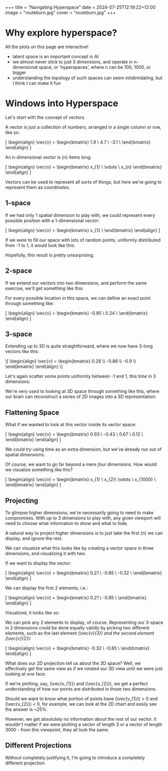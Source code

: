 +++
title = "Navigating Hyperspace"
date = 2024-07-25T12:19:22+12:00
image = "routeburn.jpg"
cover = "routeburn.jpg"
+++
<script src="./plotly-2.32.0.min.js?{{ .Now.Unix }}" charset="utf-8"></script>
<script src="math_lib.js?{{ .Now.Unix }}"></script>
<script src="charts.js?{{ .Now.Unix }}"></script>
<script src="vector_math.js?{{ .Now.Unix }}"></script>


# Why explore hyperspace?

All the plots on this page are interactive!

- latent space is an important concept in AI
- we almost never stick to just 3 dimensions, and operate in n-dimensional space,
  or 'hyperspaces', where n can be 100, 1000, or bigger
- understanding the topology of such spaces can seem intidimidating, 
 but I think I can make it fun


# Windows into Hyperspace

Let's start with the concept of vectors. 

A vector is just a collection of numbers,
arranged in a single column or row, like so:

\[
\begin{align}
    \vec{v} = \begin{bmatrix}
        1.9 \\
        4.7 \\
        -3.1 \\
    \end{bmatrix}
\end{align}
\]

An n-dimensional vector is \(n\) items long:

\[
\begin{align}
    \vec{v} = \begin{bmatrix}
        x_{1} \\
        \vdots \\
        x_{n}
    \end{bmatrix}
\end{align}
\]

Vectors can be used to represent all sorts of things, but here we're
going to represent them as *coordinates*.

## 1-space

If we had only 1 spatial dimension to play with, we could represent every 
possible position with a 1-dimensional vector:

\[
\begin{align}
    \vec{v} = \begin{bmatrix}
        x_{1} \\
    \end{bmatrix}
\end{align}
\]

If we were to fill our space with lots of random points, uniformly 
distributed from -1 to 1, it would look like this: 


<div id="1d_space_chart" class="plotly"></div>

<script>
const vec_space = rand(1000, 1);
get_2d_chart(vec_space, "1d_space_chart", 0, ["", "", ""]);
</script>


Hopefully, this result is pretty unsurprising. 


## 2-space
If we extend our vectors into two dimensions, and perform the same exercise, we'll get
something like this: 

<div id="2d_space_chart" class="plotly"></div>

<script>
const vec_space_2 = rand(1_000, 2);
get_2d_chart(vec_space_2, "2d_space_chart", 0, ["", "", ""]);
</script>

For every possible location in this space, we can
define an exact point through something like:

\[
\begin{align}
    \vec{v} = \begin{bmatrix}
        -0.85 \\
        0.24 \\
    \end{bmatrix}
\end{align}
\]

## 3-space
Extending up to 3D is quite straightforward, where we 
now have 3-long vectors like this:

<div id="3_vec">
\[
\begin{align}
    \vec{v} = \begin{bmatrix}
        0.26 \\
        -0.88 \\
        -0.9 \\
    \end{bmatrix}
\end{align}
\]
</div>

Let's again scatter some points uniformly between -1 and 1, 
this time in 3 dimensions:

<div id="3d_space_chart" style="width: 100%;"></div>

<script>
const vec_space_3 = rand(10_000, 3);
get_3d_chart(vec_space_3, "3d_space_chart", 0, ["", "", ""]);
latexize_vector(vec_space_3[0], "3_vec");
</script>

We're very used to looking at 3D space through something like this, where 
our brain can reconstruct a series of 2D images into a 3D representation:

## Flattening Space

What if we wanted to look at this vector
inside its vector space:

\[
\begin{align}
    \vec{v} = \begin{bmatrix}
        0.93 \\
        -0.43 \\
        0.67 \\
            0.12 \\
    \end{bmatrix}
\end{align}
\]

We could *try* using time as an extra dimension,
but we've already run out of spatial dimensions. 

Of course, we want to go far beyond a mere *four* dimensions. 
How would we visualize something like this?

\[
\begin{align}
    \vec{v} = \begin{bmatrix}
        x_{1} \\
        x_{2}\\
        \vdots \\
        x_{1000} \\
    \end{bmatrix}
\end{align}
\]

## Projecting 

To glimpse higher dimensions, we're
necessarily going to need to make compromises. 
With *up to* 3 dimensions to play with, any given 
viewport will need to choose what information to show and what to hide. 

A natural way to project higher dimensions is to just take
the first \(n\) we can display, and ignore the rest.

We can visualize what this looks like by creating a vector space
in three dimensions, and visualizing it with two. 

If we want to display the vector:

\[
\begin{align}
    \vec{v} = \begin{bmatrix}
        0.21 \\
        -0.85 \\
        -0.32 \\
    \end{bmatrix}
\end{align}
\]

We can display the first 2 elements, i.e.:

\[
\begin{align}
    \vec{v} = \begin{bmatrix}
        0.21 \\
        -0.85 \\
    \end{bmatrix}
\end{align}
\]

Visualized, it looks like so:

<div id="3d_into_2d" style="width: 100%;"></div>

<script>
get_2d_3d_chart(vec_space_3, "3d_into_2d");
</script>

We can pick any 2 elements to display, of course. 
Representing our 3-space in 2 dimensions could 
be done equally validly by picking two different
elements, such as the last element \(\vec{v}_{3}\)
and the second element \(\vec{v}_{2}\):

\[
\begin{align}
    \vec{v} = \begin{bmatrix}
        -0.32 \\
        -0.85 \\
    \end{bmatrix}
\end{align}
\]

What does our 2D projection tell us about the 3D space?
Well, we effectively get the same view as if we rotated 
our 3D view until we were just looking at one face. 

If we're plotting, say, \(\vec{v_{1}}\) and \(\vec{v_{2}}\),
we get a perfect understanding of how our points are
distributed in those two dimensions. 

Should we want to know
what portion of points have \(\vec{v_{1}}\) > 0
and \(\vec{v_{2}}\) < 0, for example, we can
look at the 2D chart and easily see the answer is
~25%.

However, we get absolutely no information about the
rest of our vector. It wouldn't matter if we were
plotting a vector of length 3 or a vector of length 
3000 - from this viewpoint, they all look the same.

## Different Projections

Without completely justifying it, I'm going to introduce
a completely different projection 
